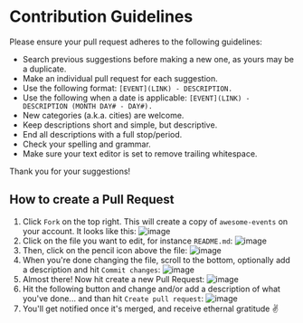 # Contribution Guidelines

Please ensure your pull request adheres to the following guidelines:

- Search previous suggestions before making a new one, as yours may be a duplicate.
- Make an individual pull request for each suggestion.
- Use the following format: `[EVENT](LINK) - DESCRIPTION.`
- Use the following when a date is applicable: `[EVENT](LINK) - DESCRIPTION (MONTH DAY# - DAY#).`
- New categories (a.k.a. cities) are welcome.
- Keep descriptions short and simple, but descriptive.
- End all descriptions with a full stop/period.
- Check your spelling and grammar.
- Make sure your text editor is set to remove trailing whitespace.

Thank you for your suggestions!


## How to create a Pull Request

1. Click `Fork` on the top right. This will create a copy of `awesome-events` on your account. It looks like this: ![image](https://cloud.githubusercontent.com/assets/238946/23306915/c1f066fe-faa5-11e6-933d-cdd2fce1178c.png)
2. Click on the file you want to edit, for instance `README.md`: ![image](https://cloud.githubusercontent.com/assets/238946/23307189/f4e40f74-faa6-11e6-8977-e2111907647b.png)
3. Then, click on the pencil icon above the file: ![image](https://cloud.githubusercontent.com/assets/238946/23307211/0a77849c-faa7-11e6-9fee-50b97edaf548.png)
4. When you're done changing the file, scroll to the bottom, optionally add a description and hit `Commit changes`: ![image](https://cloud.githubusercontent.com/assets/238946/23307255/2a603ede-faa7-11e6-81f1-f62b45a3ad7b.png)
5. Almost there! Now hit create a new Pull Request: ![image](https://cloud.githubusercontent.com/assets/238946/23307323/57a53c96-faa7-11e6-9849-dc7226a6a88d.png)
6. Hit the following button and change and/or add a description of what you've done... and than hit `Create pull request`: ![image](https://cloud.githubusercontent.com/assets/238946/23307421/c78bbdfa-faa7-11e6-8aa5-2522b74541e2.png)
6. You'll get notified once it's merged, and receive ethernal gratitude ✌️
